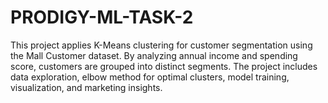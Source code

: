 # PRODIGY-ML-TASK-2
This project applies K-Means clustering for customer segmentation using the Mall Customer dataset. By analyzing annual income and spending score, customers are grouped into distinct segments. The project includes data exploration, elbow method for optimal clusters, model training, visualization, and marketing insights.

